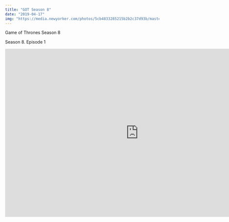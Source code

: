 ```yaml
---
title: "GOT Season 8"
date: "2019-04-17"
img: "https://media.newyorker.com/photos/5cb4833285215b2b2c37d93b/master/w_727,c_limit/Larson-GOTRecap1.jpg"
---
```


Game of Thrones Season 8

Season 8. Episode 1

<iframe width="870" height="550" src="https://www.youtube.com/embed/GJplzhhvWvw" frameborder="0" allow="accelerometer; autoplay; encrypted-media; gyroscope; picture-in-picture" allowfullscreen></iframe>
